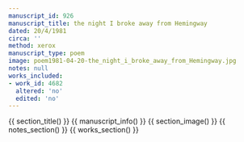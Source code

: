 ```yaml
---
manuscript_id: 926
manuscript_title: the night I broke away from Hemingway
dated: 20/4/1981
circa: ''
method: xerox
manuscript_type: poem
image: poem1981-04-20-the_night_i_broke_away_from_Hemingway.jpg
notes: null
works_included:
- work_id: 4682
  altered: 'no'
  edited: 'no'
---
```


{{ section_title() }}
{{ manuscript_info() }}
{{ section_image() }}
{{ notes_section() }}
{{ works_section() }}
